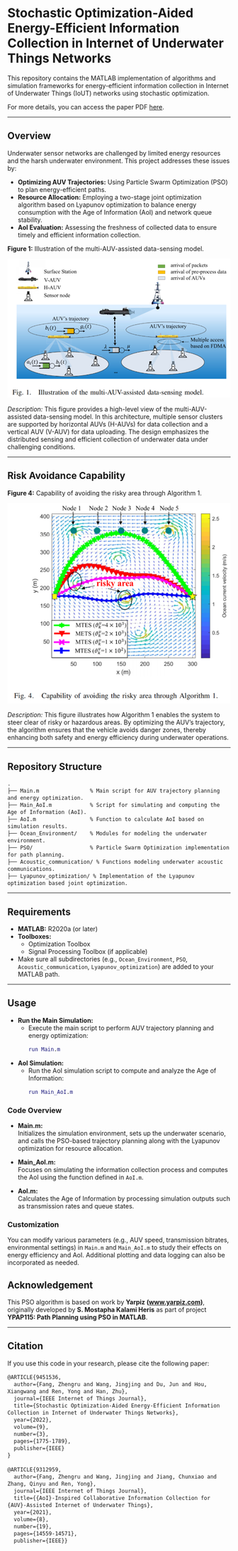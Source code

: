 # Stochastic Optimization-Aided Energy-Efficient Information Collection in Internet of Underwater Things Networks

This repository contains the MATLAB implementation of algorithms and simulation frameworks for energy-efficient information collection in Internet of Underwater Things (IoUT) networks using stochastic optimization. 

For more details, you can access the paper PDF [here](https://www.researchgate.net/publication/352210791_Stochastic_Optimization_Aided_Energy-Efficient_Information_Collection_in_Internet_of_Underwater_Things_Networks).

---

## Overview

Underwater sensor networks are challenged by limited energy resources and the harsh underwater environment. This project addresses these issues by:
- **Optimizing AUV Trajectories:** Using Particle Swarm Optimization (PSO) to plan energy-efficient paths.
- **Resource Allocation:** Employing a two-stage joint optimization algorithm based on Lyapunov optimization to balance energy consumption with the Age of Information (AoI) and network queue stability.
- **AoI Evaluation:** Assessing the freshness of collected data to ensure timely and efficient information collection.

**Figure 1:** Illustration of the multi-AUV-assisted data-sensing model.

![Fig. 1: Multi-AUV-assisted data-sensing model](https://raw.githubusercontent.com/fangzr/Stochastic-Optimization-IoUT/refs/heads/main/fig1-system-model.png)

*Description:* This figure provides a high-level view of the multi-AUV-assisted data-sensing model. In this architecture, multiple sensor clusters are supported by horizontal AUVs (H-AUVs) for data collection and a vertical AUV (V-AUV) for data uploading. The design emphasizes the distributed sensing and efficient collection of underwater data under challenging conditions.

---

## Risk Avoidance Capability

**Figure 4:** Capability of avoiding the risky area through Algorithm 1.

![Fig. 4: Capability of avoiding the risky area through Algorithm 1](https://raw.githubusercontent.com/fangzr/Stochastic-Optimization-IoUT/refs/heads/main/fig4-avoid-risky-area.png)

*Description:* This figure illustrates how Algorithm 1 enables the system to steer clear of risky or hazardous areas. By optimizing the AUV’s trajectory, the algorithm ensures that the vehicle avoids danger zones, thereby enhancing both safety and energy efficiency during underwater operations.


---

## Repository Structure

```
.
├── Main.m                % Main script for AUV trajectory planning and energy optimization.
├── Main_AoI.m            % Script for simulating and computing the Age of Information (AoI).
├── AoI.m                 % Function to calculate AoI based on simulation results.
├── Ocean_Environment/    % Modules for modeling the underwater environment.
├── PSO/                  % Particle Swarm Optimization implementation for path planning.
├── Acoustic_communication/ % Functions modeling underwater acoustic communications.
├── Lyapunov_optimization/ % Implementation of the Lyapunov optimization based joint optimization.

```

---

## Requirements

- **MATLAB:** R2020a (or later)  
- **Toolboxes:**  
  - Optimization Toolbox  
  - Signal Processing Toolbox (if applicable)  
- Make sure all subdirectories (e.g., `Ocean_Environment`, `PSO`, `Acoustic_communication`, `Lyapunov_optimization`) are added to your MATLAB path.

---

## Usage

- **Run the Main Simulation:**
  - Execute the main script to perform AUV trajectory planning and energy optimization:
    ```matlab
    run Main.m
    ```
- **AoI Simulation:**
  - Run the AoI simulation script to compute and analyze the Age of Information:
    ```matlab
    run Main_AoI.m
    ```
  
### Code Overview

- **Main.m:**  
  Initializes the simulation environment, sets up the underwater scenario, and calls the PSO-based trajectory planning along with the Lyapunov optimization for resource allocation.

- **Main_AoI.m:**  
  Focuses on simulating the information collection process and computes the AoI using the function defined in `AoI.m`.

- **AoI.m:**  
  Calculates the Age of Information by processing simulation outputs such as transmission rates and queue states.

### Customization

You can modify various parameters (e.g., AUV speed, transmission bitrates, environmental settings) in `Main.m` and `Main_AoI.m` to study their effects on energy efficiency and AoI. Additional plotting and data logging can also be incorporated as needed.

## Acknowledgement

This PSO algorithm is based on work by **Yarpiz (www.yarpiz.com)**, originally developed by **S. Mostapha Kalami Heris** as part of project **YPAP115: Path Planning using PSO in MATLAB**.

---

## Citation

If you use this code in your research, please cite the following paper:

```
@ARTICLE{9451536,
  author={Fang, Zhengru and Wang, Jingjing and Du, Jun and Hou, Xiangwang and Ren, Yong and Han, Zhu},
  journal={IEEE Internet of Things Journal}, 
  title={Stochastic Optimization-Aided Energy-Efficient Information Collection in Internet of Underwater Things Networks}, 
  year={2022},
  volume={9},
  number={3},
  pages={1775-1789},
  publisher={IEEE}
}

@ARTICLE{9312959,
  author={Fang, Zhengru and Wang, Jingjing and Jiang, Chunxiao and Zhang, Qinyu and Ren, Yong},
  journal={IEEE Internet of Things Journal}, 
  title={{AoI}-Inspired Collaborative Information Collection for {AUV}-Assisted Internet of Underwater Things}, 
  year={2021},
  volume={8},
  number={19},
  pages={14559-14571},
  publisher={IEEE}}
```
